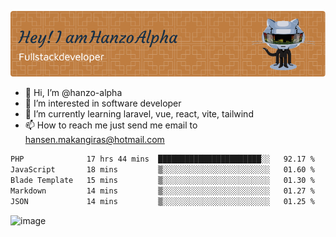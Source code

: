 ![Header](./github-header-image.png)

- 👋 Hi, I’m @hanzo-alpha
- 👀 I’m interested in software developer
- 🌱 I’m currently learning laravel, vue, react, vite, tailwind
- 📫 How to reach me just send me email to hansen.makangiras@hotmail.com 

<!---
hanzo-alpha/hanzo-alpha is a ✨ special ✨ repository because its `README.md` (this file) appears on your GitHub profile.
You can click the Preview link to take a look at your changes.
--->

<!--START_SECTION:waka-->

```txt
PHP              17 hrs 44 mins  ███████████████████████░░   92.17 %
JavaScript       18 mins         ▒░░░░░░░░░░░░░░░░░░░░░░░░   01.60 %
Blade Template   15 mins         ▒░░░░░░░░░░░░░░░░░░░░░░░░   01.30 %
Markdown         14 mins         ▒░░░░░░░░░░░░░░░░░░░░░░░░   01.27 %
JSON             14 mins         ▒░░░░░░░░░░░░░░░░░░░░░░░░   01.25 %
```

<!--END_SECTION:waka-->

![image](https://github.com/hanzo-alpha/hanzo-alpha/assets/111342797/c4bd2977-6123-4017-8652-6e166259b484)

